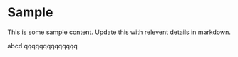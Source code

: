 # Sample
This is some sample content. Update this with relevent details in markdown. 


abcd
qqqqqqqqqqqqqq
